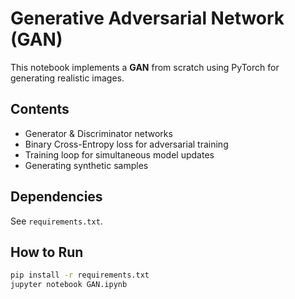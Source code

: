 

# Generative Adversarial Network (GAN)

This notebook implements a **GAN** from scratch using PyTorch for generating realistic images.

##  Contents
- Generator & Discriminator networks
- Binary Cross-Entropy loss for adversarial training
- Training loop for simultaneous model updates
- Generating synthetic samples

##  Dependencies
See `requirements.txt`.



##  How to Run
```bash
pip install -r requirements.txt
jupyter notebook GAN.ipynb
```
